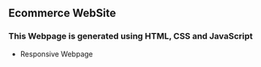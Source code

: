 ## Ecommerce WebSite

 <h3>This Webpage is generated using HTML, CSS and JavaScript</h3>
  <ul>
  <li>Responsive Webpage</li>
  </ul>

